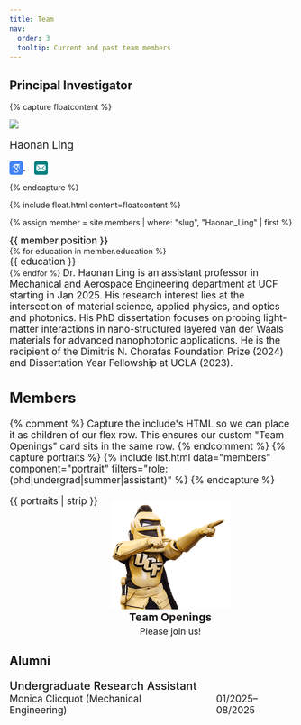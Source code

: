 ```yaml
---
title: Team
nav:
  order: 3
  tooltip: Current and past team members
---
```


<h2><a style="text-decoration: none; color: inherit;margin-top: 5px;">Principal Investigator</a></h2>

{% capture floatcontent %}

<div class="text-center mt-5">
<a style="text-decoration: none; color: inherit;">

  <!-- Avatar -->
  <img src="/images/members_pic/Ling_Website_2.png"
       style=" max-width: 220px; "
       class="portrait-image"
       />

  <!-- Name & Role -->
  <div class="text-center" style="margin-top: 8px; font-weight: var(--bold); font-size: 1.2rem" > Haonan Ling </div> <br>
<!-- Link to Google Scholar -->
<a href="https://scholar.google.com/citations?hl=en&user=ujiapKkAAAAJ&view_op=list_works&sortby=pubdate" target="_blank">
  <img src="/images/icons/google-scholar.svg" alt="Google Scholar" style="width: 24px; height: 24px; vertical-align: middle; display: inline-block;"/>
</a>&nbsp;&nbsp;&nbsp;

<!-- Link to Email -->
<a href="mailto:haonan.ling@ucf.edu">
  <img src="/images/icons/email.svg" alt="Email" style="width: 24px; height: 24px; vertical-align: middle; display: inline-block;"/>
</a>

{% endcapture %}

{% include float.html content=floatcontent %}

{% assign member = site.members | where: "slug", "Haonan_Ling" | first %}

<p style="margin: 0.1px; font-weight: 450; font-size: 17px; ">  {{ member.position }} </p>
{% for education in member.education %}
<p style="margin: 0.1px; font-size: 17px;">  {{ education }} </p>
{% endfor %}


<a style="text-decoration: none; color: inherit; font-size: 17px;">
Dr. Haonan Ling is an assistant professor in Mechanical and Aerospace Engineering department at UCF starting in Jan 2025. His research interest lies at the intersection of material science, applied physics, and optics and photonics. His PhD dissertation focuses on probing light-matter interactions in nano-structured layered van der Waals materials for advanced nanophotonic applications. He is the recipient of the Dimitris N. Chorafas Foundation Prize (2024) and Dissertation Year Fellowship at UCLA (2023). &nbsp;&nbsp;&nbsp;



<h2 style="text-align:left !important; text-decoration:none; color:inherit;">Members</h2>
<style>
  /* A left-aligned, wrapping row for cards */
  .members-row{
    display:flex;
    flex-wrap:wrap;
    gap:24px;
    align-items:flex-start;
    justify-content:flex-start; /* left */
  }
  /* Typical card width; adjust to match your theme’s portrait size */
  .members-row > *{
    flex: 0 0 auto; /* don't stretch */
  }
  /* Kill inherited centering from theme classes inside this row */
  .members-row .text-center{ text-align:left; }
</style>

{% comment %}
Capture the include's HTML so we can place it as children of our flex row.
This ensures our custom "Team Openings" card sits in the same row.
{% endcomment %}
{% capture portraits %}
  {% include list.html data="members" component="portrait" filters="role: (phd|undergrad|summer|assistant)" %}
{% endcapture %}

<div class="members-row">
  {{ portraits | strip }}

  <!-- Team Openings card -->
  <div class="text-center" style="width:210px;">
    <a style="text-decoration:none; color:inherit;">
      <img src="/images/members_pic/knightro.png"
           alt="Team Openings"
           class="portrait-image"
           style="max-width:210px; display:block; margin:10px auto 0;" />
      <div style="margin-top:2px; font-weight:var(--bold,700); font-size:1.2rem; text-align:center;">
        <a href="/opportunities" style="text-decoration:none; color:inherit;">
      Team Openings
    </a>
      </div>
      <div style="margin-top:3px; font-weight:400; font-size:1rem; text-align:center;">
        Please join us!
      </div>
    </a>
  </div>
</div>

<h2><a style="text-decoration: none; color: inherit;">Alumni</a></h2>
<p style="font-size: 20px; font-weight: 470; margin-bottom: 1px;">
Undergraduate Research Assistant
</p>
<p style="font-size: 17px; margin-top: 0; display: flex; gap: 40px;">
  <span>Monica Clicquot (Mechanical Engineering)</span>
  <span>01/2025–08/2025</span>
</p>
